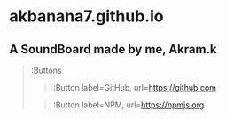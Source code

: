 # akbanana7.github.io
## A SoundBoard made by me, Akram.k
> :Buttons
> > :Button label=GitHub, url=https://github.com
>
> > :Button label=NPM, url=https://npmjs.org
